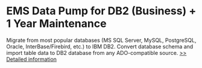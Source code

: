 # EMS Data Pump for DB2 (Business) + 1 Year Maintenance
Migrate from most popular databases (MS SQL Server, MySQL, PostgreSQL, Oracle, InterBase/Firebird, etс.) to IBM DB2. Convert database schema and import table data to DB2 database from any ADO-compatible source.
[>> Detailed information](https://secure.shareit.com/shareit/product.html?productid=300068082&affiliateid=200057808)